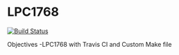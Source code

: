 # LPC1768
[![Build Status](https://travis-ci.org/Edutech-ARM/LPC1768.svg?branch=master)](https://travis-ci.org/Edutech-ARM/LPC1768)

Objectives
  -LPC1768 with Travis CI and Custom Make file
